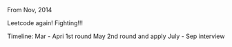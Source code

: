From Nov, 2014

Leetcode again! Fighting!!!


Timeline:
Mar - Apri    1st round
May           2nd round and apply
July - Sep    interview
